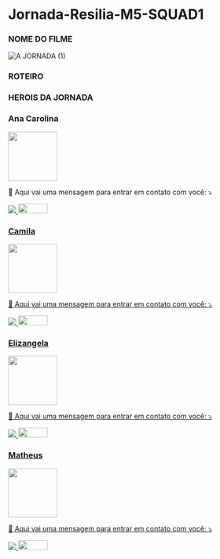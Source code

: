 # Jornada-Resilia-M5-SQUAD1

### NOME DO FILME

![A JORNADA (1)](gif)


### ROTEIRO




### HEROIS DA JORNADA

### Ana Carolina
<img src="https://user-images.githubusercontent.com/40433498/200732083-e087e49e-97e5-42f7-afe4-4bd6b9f090f1.PNG" width="100" height="100" />
<p align="left">
  
 
<p align="left">
  💌 Aqui vai uma mensagem para entrar em contato com você: ⤵️
</p>
<p align="left">
  <a href="#" alt="Linkedin">
  <a href="https://www.linkedin.com/in/carolinamoralles/" target="_blank"> <img src="https://img.shields.io/badge/-Linkedin-0e76a8?style=flat-square&logo=Linkedin&logoColor=white"/> 

 <a href="#" alt="Github">
     <a href="https://github.com/amoralles" target="_blank"> <img src="https://img.shields.io/badge/GitHub-100000?style=for-the-badge&logo=github&logoColor=white"width="60" height="20"/>
</p> 
 
### Camila
<img src="https://user-images.githubusercontent.com/40433498/200732086-4479263d-bfe3-4d26-863b-a304756005dd.jpg" width="100" height="100" />
<p align="left">
  
 
<p align="left">
  💌 Aqui vai uma mensagem para entrar em contato com você: ⤵️
</p>
<p align="left">
  <a href="#" alt="Linkedin">
  <a href="https://www.linkedin.com/in/camillasampaioo/" target="_blank"> <img src="https://img.shields.io/badge/-Linkedin-0e76a8?style=flat-square&logo=Linkedin&logoColor=white"/> 
  
 <a href="#" alt="Github">
     <a href="https://github.com/camillaruwel" target="_blank"> <img src="https://img.shields.io/badge/GitHub-100000?style=for-the-badge&logo=github&logoColor=white"width="60" height="20"/>
</p> 

### Elizangela 
<img src="https://user-images.githubusercontent.com/40433498/174670820-6b28fdd7-b343-430f-87a9-76e63ad32265.jpg" width="100" height="100" />
<p align="left">
  
 
<p align="left">
  💌 Aqui vai uma mensagem para entrar em contato com você: ⤵️
</p>
<p align="left">
  <a href="#" alt="Linkedin">
  <a href="https://www.linkedin.com/in/elizangela-camargo-3ab908144/" target="_blank"> <img src="https://img.shields.io/badge/-Linkedin-0e76a8?style=flat-square&logo=Linkedin&logoColor=white"/> 

 <a href="#" alt="Github">
     <a href="https://github.com/lucasCanella/" target="_blank"> <img src="https://img.shields.io/badge/GitHub-100000?style=for-the-badge&logo=github&logoColor=white"width="60" height="20"/>
</p> 

 
 ### Matheus
<img src="https://user-images.githubusercontent.com/40433498/200732085-80a402e7-cf58-44d8-92da-e19d083e4961.jpg" width="100" height="100" />
<p align="left">
  
 
<p align="left">
  💌 Aqui vai uma mensagem para entrar em contato com você: ⤵️
</p>
<p align="left">
  <a href="#" alt="Linkedin">
  <a href="https://www.linkedin.com/in/matheusbarbosa-an%C3%A1lise-dados/" target="_blank"> <img src="https://img.shields.io/badge/-Linkedin-0e76a8?style=flat-square&logo=Linkedin&logoColor=white"/> 

 <a href="#" alt="Github">
     <a href="https://github.com/MatheusB2002" target="_blank"> <img src="https://img.shields.io/badge/GitHub-100000?style=for-the-badge&logo=github&logoColor=white"width="60" height="20"/>
</p> 
